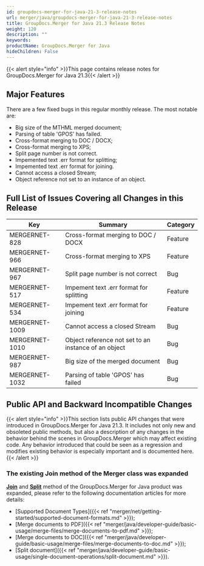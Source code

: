 ```yaml
---
id: groupdocs-merger-for-java-21-3-release-notes
url: merger/java/groupdocs-merger-for-java-21-3-release-notes
title: GroupDocs.Merger for Java 21.3 Release Notes
weight: 120
description: ""
keywords: 
productName: GroupDocs.Merger for Java
hideChildren: False
---
```

{{< alert style="info" >}}This page contains release notes for GroupDocs.Merger for Java 21.3{{< /alert >}}

## Major Features

There are a few fixed bugs in this regular monthly release. The most notable are:

*   Big size of the MTHML merged document;
*   Parsing of table 'GPOS' has failed.
*   Cross-format merging to DOC / DOCX;
*   Cross-format merging to XPS;
*   Split page number is not correct.
*   Impemented text .err format for splitting;
*   Impemented text .err format for joining.
*   Cannot access a closed Stream;
*   Object reference not set to an instance of an object.

## Full List of Issues Covering all Changes in this Release

| Key | Summary | Category |
| --- | --- | --- |
| MERGERNET-828 | Cross-format merging to DOC / DOCX | Feature |
| MERGERNET-966 | Cross-format merging to XPS | Feature |
| MERGERNET-967 | Split page number is not correct | Bug |
| MERGERNET-517 | Impement text .err format for splitting | Feature |
| MERGERNET-534 | Impement text .err format for joining | Feature |
| MERGERNET-1009 | Cannot access a closed Stream | Bug |
| MERGERNET-1010 | Object reference not set to an instance of an object | Bug |
| MERGERNET-987 | Big size of the merged document | Bug |
| MERGERNET-1032 | Parsing of table 'GPOS' has failed | Bug |



## Public API and Backward Incompatible Changes

{{< alert style="info" >}}This section lists public API changes that were introduced in GroupDocs.Merger for Java 21.3. It includes not only new and obsoleted public methods, but also a description of any changes in the behavior behind the scenes in GroupDocs.Merger which may affect existing code. Any behavior introduced that could be seen as a regression and modifies existing behavior is especially important and is documented here.{{< /alert >}}

### The existing Join method of the Merger class was expanded

**[Join](https://apireference.groupdocs.com/merger/java/com.groupdocs.merger/Merger#join(java.io.InputStream) )** and **[Split](https://apireference.groupdocs.com/merger/java/com.groupdocs.merger/Merger#split(com.groupdocs.merger.domain.options.interfaces.ISplitOptions) )** method of the GroupDocs.Merger for Java product was expanded, please refer to the following documentation articles for more details: 

*   [Supported Document Types]({{< ref "merger/net/getting-started/supported-document-formats.md" >}});
*   [Merge documents to PDF]({{< ref "merger/java/developer-guide/basic-usage/merge-files/merge-documents-to-pdf.md" >}});
*   [Merge documents to DOC]({{< ref "merger/java/developer-guide/basic-usage/merge-files/merge-documents-to-doc.md" >}});
*   [Split document]({{< ref "merger/java/developer-guide/basic-usage/single-document-operations/split-document.md" >}}).
